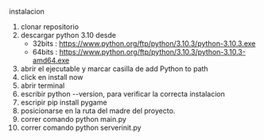 

instalacion
 1) clonar repositorio
 1) descargar python 3.10 desde 
    * 32bits : https://www.python.org/ftp/python/3.10.3/python-3.10.3.exe
    * 64bits : https://www.python.org/ftp/python/3.10.3/python-3.10.3-amd64.exe
 1) abrir el ejecutable y marcar casilla de add Python to path
 1) click en install now
 1) abrir terminal
 1) escribir python --version, para verificar la correcta instalacion
 1) escripir pip install pygame
 1) posicionarse en la ruta del madre del proyecto.
 1) correr comando python main.py
 1) correr comando python serverinit.py